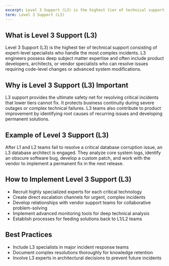 ```yaml
---
excerpt: Level 3 Support (L3) is the highest tier of technical support consisting of expert-level specialists who handle the most complex incidents.
term: Level 3 Support (L3)
---
```

## What is Level 3 Support (L3)

Level 3 Support (L3) is the highest tier of technical support consisting of expert-level specialists who handle the most complex incidents. L3 engineers possess deep subject matter expertise and often include product developers, architects, or vendor specialists who can resolve issues requiring code-level changes or advanced system modifications.

## Why is Level 3 Support (L3) Important

L3 support provides the ultimate safety net for resolving critical incidents that lower tiers cannot fix. It protects business continuity during severe outages or complex technical failures. L3 teams also contribute to product improvement by identifying root causes of recurring issues and developing permanent solutions.

## Example of Level 3 Support (L3)

After L1 and L2 teams fail to resolve a critical database corruption issue, an L3 database architect is engaged. They analyze core system logs, identify an obscure software bug, develop a custom patch, and work with the vendor to implement a permanent fix in the next release.

## How to Implement Level 3 Support (L3)

- Recruit highly specialized experts for each critical technology
- Create direct escalation channels for urgent, complex incidents
- Develop relationships with vendor support teams for collaborative problem-solving
- Implement advanced monitoring tools for deep technical analysis
- Establish processes for feeding solutions back to L1/L2 teams

## Best Practices

- Include L3 specialists in major incident response teams
- Document complex resolutions thoroughly for knowledge retention
- Involve L3 experts in architectural decisions to prevent future incidents
